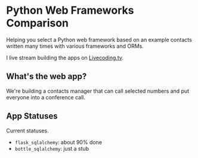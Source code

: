 # Python Web Frameworks Comparison
Helping you select a Python web framework based on an example 
contacts written many times with various frameworks and ORMs.

I live stream building the apps on 
[Livecoding.tv](https://www.livecoding.tv/mattmakai).


## What's the web app?
We're building a contacts manager that can call selected numbers and put 
everyone into a conference call.


## App Statuses
Current statuses.

* `flask_sqlalchemy`: about 90% done
* `bottle_sqlalchemy`: just a stub

